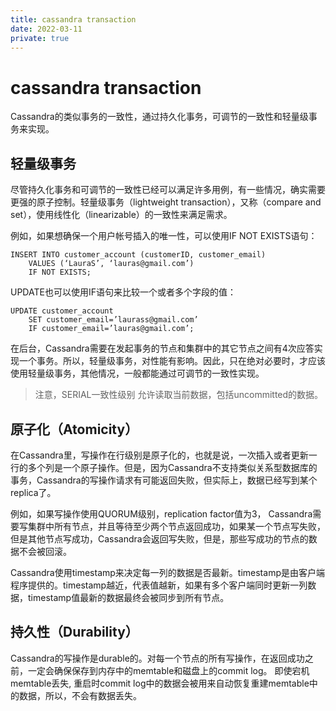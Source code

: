 ```yaml
---
title: cassandra transaction
date: 2022-03-11
private: true
---
```

# cassandra transaction
Cassandra的类似事务的一致性，通过持久化事务，可调节的一致性和轻量级事务来实现。

## 轻量级事务
尽管持久化事务和可调节的一致性已经可以满足许多用例，有一些情况，确实需要更强的原子控制。轻量级事务（lightweight transaction），又称（compare and set），使用线性化（linearizable）的一致性来满足需求。

例如，如果想确保一个用户帐号插入的唯一性，可以使用IF NOT EXISTS语句：

    INSERT INTO customer_account (customerID, customer_email)
        VALUES (‘LauraS’, ‘lauras@gmail.com’)
        IF NOT EXISTS;

UPDATE也可以使用IF语句来比较一个或者多个字段的值：

    UPDATE customer_account
        SET customer_email=’laurass@gmail.com’
        IF customer_email=’lauras@gmail.com’;

在后台，Cassandra需要在发起事务的节点和集群中的其它节点之间有4次应答实现一个事务。所以，轻量级事务，对性能有影响。因此，只在绝对必要时，才应该使用轻量级事务，其他情况，一般都能通过可调节的一致性实现。

> 注意，SERIAL一致性级别 允许读取当前数据，包括uncommitted的数据。

## 原子化（Atomicity）
在Cassandra里，写操作在行级别是原子化的，也就是说，一次插入或者更新一行的多个列是一个原子操作。但是，因为Cassandra不支持类似关系型数据库的事务，Cassandra的写操作请求有可能返回失败，但实际上，数据已经写到某个replica了。

例如，如果写操作使用QUORUM级别，replication factor值为3， Cassandra需要写集群中所有节点，并且等待至少两个节点返回成功，如果某一个节点写失败，但是其他节点写成功，Cassandra会返回写失败，但是，那些写成功的节点的数据不会被回滚。

Cassandra使用timestamp来决定每一列的数据是否最新。timestamp是由客户端程序提供的。timestamp越近，代表值越新，如果有多个客户端同时更新一列数据，timestamp值最新的数据最终会被同步到所有节点。

## 持久性（Durability）
Cassandra的写操作是durable的。对每一个节点的所有写操作，在返回成功之前，一定会确保保存到内存中的memtable和磁盘上的commit log。
即使宕机memtable丢失, 重启时commit log中的数据会被用来自动恢复重建memtable中的数据，所以，不会有数据丢失。